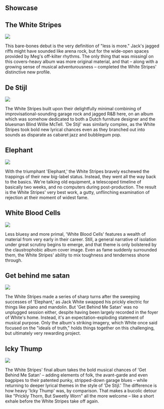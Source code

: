 

<div class="flex-container" id="showcase">
  <div class="flex-left">
    <div class="showcase-horizontal">
    <h2 class="showcase">Showcase</h2>
     </div>
  </div>
  <div class="flex-right">
  <div class="wrapper">
        <div class="wrapper--box1">
            <h2 class="wrapper--box1--title">The White Stripes</h2>
                <img class="wrapper--box1--img animation-img" src="/assets/images/thewhitestripes.jpg">
        </div>
            <div class="wrapper--text1--line"></div>
                <p class="wrapper--box2--text animation-text">This bare-bones debut is the very definition of "less is more." Jack's jagged riffs might have sounded like arena rock, but for the wide-open spaces provided by Meg's off-kilter rhythms. The only thing that was missingÏ on this covers-heavy album was more original material, and that – along with a growing sense of musical adventurousness – completed the White Stripes' distinctive new profile.</p>
         <div class="wrapper--box3">
            <h2 class="wrapper--box3--title">De Stijl</h2>
                <img class="wrapper--box3--img animation-img" src="/assets/images/De_Stijl.jpg">
         </div>
            <div class="wrapper--text2--line"></div>
                <p class="wrapper--box4--text animation-text">The White Stripes built upon their delightfully minimal combining of improvisational-sounding garage rock and jagged R&B here, on an album which was somehow dedicated to both a Dutch furniture designer and the bluesman Blind Willie McTell. 'De Stijl' was similarly complex, as the White Stripes took bold new lyrical chances even as they branched out into sounds as disparate as cabaret jazz and bubblegum pop.</p> 
        </div>
      </div>
  </div>
</div>
  <div class="horizontal-scroll-wrapper-showcase">
       <div class="wrapper wrapper-margin-left">
            <div class="wrapper--box5">
              <h2 class="wrapper--box5--title">Elephant</h2>
                 <img class="wrapper--box5--img animation-img" src="/assets/images/Elephant.jpg">
            </div>
                <div class="wrapper--text3--line"></div>
                    <p class="wrapper--box6--text animation-text">With the triumphant 'Elephant,' the White Stripes bravely eschewed the trappings of their new big-label status. Instead, they went all the way back to the basics. We're talking old equipment, a telescoped timeline of basically two weeks, and no computers during post-production. The result is the White Stripes' very best work, a gutty, unflinching examination of rejection at their moment of widest fame.</p>
            <div class="wrapper--box7">
               <h2 class="wrapper--box7--title">White Blood Cells</h2>
                  <img class="wrapper--box7--img animation-img" src="/assets/images/White_Blood_Cells.jpg">
            </div>
                <div class="wrapper--text4--line"></div>
                    <p class="wrapper--box8--text animation-text">Less bluesy and more primal, 'White Blood Cells' features a wealth of material from very early in their career. Still, a general narrative of isolation under great scrutiny begins to emerge, and that theme is only bolstered by the claustrophobic album cover image. Even as fame suddenly surrounded them, the White Stripes' ability to mix toughness and tenderness shone through.</p> 
 </div>
 </div>
  <div class="horizontal-scroll-wrapper-showcase">
       <div class="wrapper">
            <div class="wrapper--box5">
              <h2 class="wrapper--box8--title">Get behind me satan</h2>
                 <img class="wrapper--box5--img animation-img" src="/assets/images/getbehind.jpg">
            </div>
                <div class="wrapper--text3--line"></div>
                    <p class="wrapper--box6--text animation-text">The White Stripes made a series of sharp turns after the sweeping successes of 'Elephant,' as Jack White swapped his prickly electric for things like piano and mandolin. But 'Get Behind Me Satan' was no unplugged session either, despite having been largely recorded in the foyer of White's home. Instead, it's an expectation-exploding statement of musical purpose. Only the album's striking imagery, which White once said focused on the "ideals of truth," holds things together on this challenging, but ultimately very rewarding project.</p>
            <div class="wrapper--box7">
               <h2 class="wrapper--box9--title">Icky Thump</h2>
                  <img class="wrapper--box7--img animation-img" src="/assets/images/Icky_Thump.jpg">
            </div>
                <div class="wrapper--text4--line"></div>
                    <p class="wrapper--box8--text animation-text">The White Stripes' final album takes the bold musical chances of 'Get Behind Me Satan' – adding elements of folk, the avant-garde and even bagpipes to their patented punky, stripped-down garage blues – while returning to deeper lyrical themes in the style of 'De Stijl.' The difference is how heavy 'Icky Thump' was, by comparison. That makes a bucolic detour like "Prickly Thorn, But Sweetly Worn" all the more welcome – like a short exhale before the White Stripes take off again.</p> 
 </div>
 